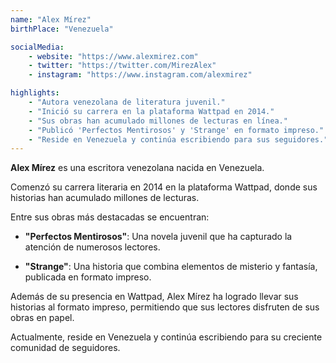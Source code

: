 ```yaml
---
name: "Alex Mírez"
birthPlace: "Venezuela"

socialMedia: 
    - website: "https://www.alexmirez.com"
    - twitter: "https://twitter.com/MirezAlex"
    - instagram: "https://www.instagram.com/alexmirez"

highlights: 
    - "Autora venezolana de literatura juvenil."
    - "Inició su carrera en la plataforma Wattpad en 2014."
    - "Sus obras han acumulado millones de lecturas en línea."
    - "Publicó 'Perfectos Mentirosos' y 'Strange' en formato impreso."
    - "Reside en Venezuela y continúa escribiendo para sus seguidores."
---
```

**Alex Mírez** es una escritora venezolana nacida en Venezuela.

Comenzó su carrera literaria en 2014 en la plataforma Wattpad, donde sus historias han acumulado millones de lecturas.

Entre sus obras más destacadas se encuentran:

- **"Perfectos Mentirosos"**: Una novela juvenil que ha capturado la atención de numerosos lectores.

- **"Strange"**: Una historia que combina elementos de misterio y fantasía, publicada en formato impreso. 

Además de su presencia en Wattpad, Alex Mírez ha logrado llevar sus historias al formato impreso, permitiendo que sus lectores disfruten de sus obras en papel.

Actualmente, reside en Venezuela y continúa escribiendo para su creciente comunidad de seguidores.